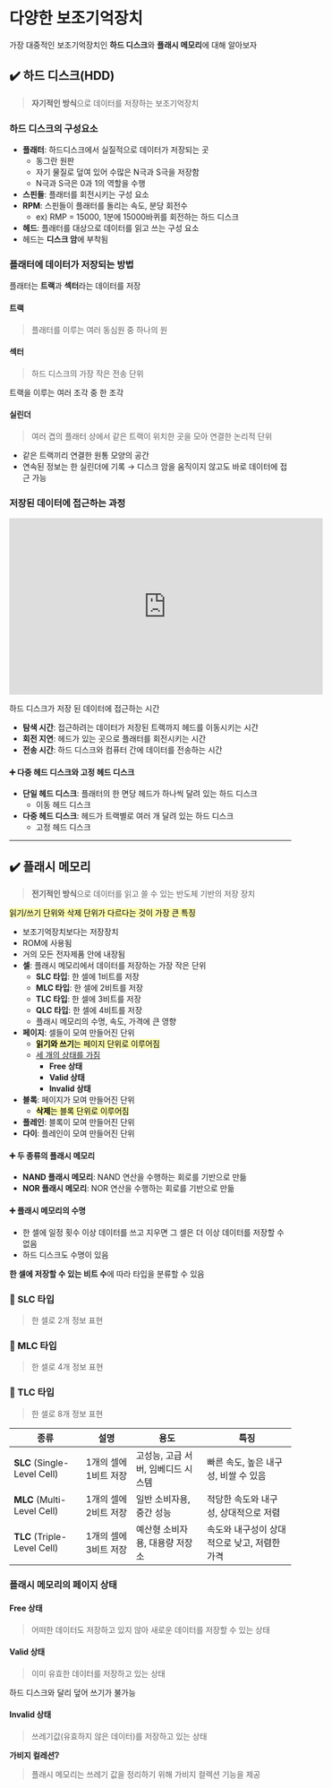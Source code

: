 # 다양한 보조기억장치

가장 대중적인 보조기억장치인 **하드 디스크**와 **플래시 메모리**에 대해 알아보자

## ✔️ 하드 디스크(HDD)
> **자기적인 방식**으로 데이터를 저장하는 보조기억장치

### 하드 디스크의 구성요소

- **플래터**: 하드디스크에서 실질적으로 데이터가 저장되는 곳
    - 동그란 원판
    - 자기 물질로 덮여 있어 수많은 N극과 S극을 저장함
    - N극과 S극은 0과 1의 역할을 수행
- **스핀들**: 플래터를 회전시키는 구성 요소
- **RPM**: 스핀들이 플래터를 돌리는 속도, 분당 회전수
    - ex) RMP = 15000, 1분에 15000바퀴를 회전하는 하드 디스크
- **헤드**: 플래터를 대상으로 데이터를 읽고 쓰는 구성 요소
- 헤드는 **디스크 암**에 부착됨

### 플래터에 데이터가 저장되는 방법

플래터는 **트랙**과 **섹터**라는 데이터를 저장

#### 트랙
> 플래터를 이루는 여러 동심원 중 하나의 원

#### 섹터
> 하드 디스크의 가장 작은 전송 단위

트랙을 이루는 여러 조각 중 한 조각

#### 실린더
> 여러 겹의 플래터 상에서 같은 트랙이 위치한 곳을 모아 연결한 논리적 단위

- 같은 트랙끼리 연결한 원통 모양의 공간
- 연속된 정보는 한 실린더에 기록 → 디스크 암을 움직이지 않고도 바로 데이터에 접근 가능

### 저장된 데이터에 접근하는 과정

<iframe width="560" height="315" src="https://www.youtube.com/embed/ojGvHDjHPb4" frameborder="0" allow="accelerometer; autoplay; encrypted-media; gyroscope; picture-in-picture" allowfullscreen></iframe>

하드 디스크가 저장 된 데이터에 접근하는 시간
- **탐색 시간**: 접근하려는 데이터가 저장된 트랙까지 헤드를 이동시키는 시간
- **회전 지연**: 헤드가 있는 곳으로 플래터를 회전시키는 시간
- **전송 시간**: 하드 디스크와 컴퓨터 간에 데이터를 전송하는 시간

#### ➕ 다중 헤드 디스크와 고정 헤드 디스크
- **단일 헤드 디스크**: 플래터의 한 면당 헤드가 하나씩 달려 있는 하드 디스크
    - 이동 헤드 디스크
- **다중 헤드 디스크**: 헤드가 트랙별로 여러 개 달려 있는 하드 디스크
    - 고정 헤드 디스크

<hr>

## ✔️ 플래시 메모리
> **전기적인 방식**으로 데이터를 읽고 쓸 수 있는 반도체 기반의 저장 장치

<mark style="background-color: rgba(255, 255, 0, 0.3);">읽기/쓰기 단위와 삭제 단위가 다르다는 것이 가장 큰 특징</mark>

- 보조기억장치보다는 저장장치
- ROM에 사용됨
- 거의 모든 전자제품 안에 내장됨
- **셀**: 플래시 메모리에서 데이터를 저장하는 가장 작은 단위
    - **SLC 타입**: 한 셀에 1비트를 저장
    - **MLC 타입**: 한 셀에 2비트를 저장
    - **TLC 타입**: 한 셀에 3비트를 저장
    - **QLC 타입**: 한 셀에 4비트를 저장
    - 플래시 메모리의 수명, 속도, 가격에 큰 영향
- **페이지**: 셀들이 모여 만들어진 단위
    - <mark style="background-color: rgba(255, 255, 0, 0.3);">**읽기와 쓰기**는 페이지 단위로 이루어짐</mark>
    - <u>세 개의 상태를 가짐</u>
        - **Free 상태**
        - **Valid 상태**
        - **Invalid 상태**
- **블록**: 페이지가 모여 만들어진 단위
    - <mark style="background-color: rgba(255, 255, 0, 0.3);">**삭제**는 블록 단위로 이루어짐</mark>
- **플레인**: 블록이 모여 만들어진 단위
- **다이**: 플레인이 모여 만들어진 단위

#### ➕ 두 종류의 플래시 메모리
- **NAND 플래시 메모리**: NAND 연산을 수행하는 회로를 기반으로 만듦
- **NOR 플래시 메모리**: NOR 연산을 수행하는 회로를 기반으로 만듦

#### ➕ 플래시 메모리의 수명
- 한 셀에 일정 횟수 이상 데이터를 쓰고 지우면 그 셀은 더 이상 데이터를 저장할 수 없음
- 하드 디스크도 수명이 있음

**한 셀에 저장할 수 있는 비트 수**에 따라 타입을 분류할 수 있음

### 🔹 SLC 타입
> 한 셀로 2개 정보 표현

### 🔹 MLC 타입
> 한 셀로 4개 정보 표현

### 🔹 TLC 타입
> 한 셀로 8개 정보 표현

| 종류 | 설명 | 용도 | 특징 |
|------|------|------|------|
| **SLC** (Single-Level Cell) | 1개의 셀에 1비트 저장 | 고성능, 고급 서버, 임베디드 시스템 | 빠른 속도, 높은 내구성, 비쌀 수 있음 |
| **MLC** (Multi-Level Cell) | 1개의 셀에 2비트 저장 | 일반 소비자용, 중간 성능 | 적당한 속도와 내구성, 상대적으로 저렴 |
| **TLC** (Triple-Level Cell) | 1개의 셀에 3비트 저장 | 예산형 소비자용, 대용량 저장소 | 속도와 내구성이 상대적으로 낮고, 저렴한 가격 |


### 플래시 메모리의 페이지 상태

#### Free 상태
> 어떠한 데이터도 저장하고 있지 않아 새로운 데이터를 저장할 수 있는 상태

#### Valid 상태
> 이미 유효한 데이터를 저장하고 있는 상태

하드 디스크와 달리 덮어 쓰기가 불가능

#### Invalid 상태
> 쓰레기값(유효하지 않은 데이터)를 저장하고 있는 상태

**가비지 컬레션❔**
> 플래시 메모리는 쓰레기 값을 정리하기 위해 가비지 컬렉션 기능을 제공